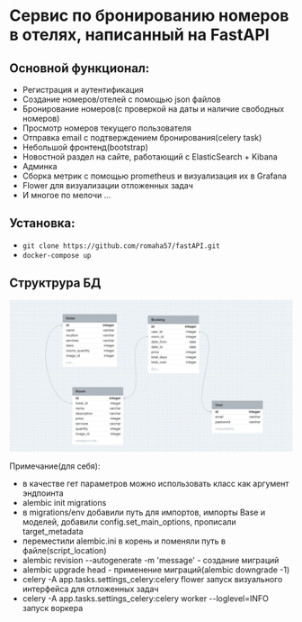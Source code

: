 # Сервис по бронированию номеров в отелях, написанный на FastAPI

## Основной функционал:
- Регистрация и аутентификация
- Создание номеров/отелей с помощью json файлов
- Бронирование номеров(с проверкой на даты и наличие свободных номеров)
- Просмотр номеров текущего пользователя
- Отправка email с подтверждением бронирования(celery task)
- Небольшой фронтенд(bootstrap)
- Новостной раздел на сайте, работающий с ElasticSearch + Kibana
- Админка
- Сборка метрик с помощью prometheus и визуализация их в Grafana
- Flower для визуализации отложенных задач
- И многое по мелочи ...

## Установка:
- `git clone https://github.com/romaha57/fastAPI.git`
- `docker-compose up`


## Структрура БД
![DB](app/static/images/db-structure.png)  

Примечание(для себя):
- в качестве гет параметров можно использовать класс как аргумент эндпоинта
- alembic init migrations
- в migrations/env добавили путь для импортов, импорты Base и моделей, добавили config.set_main_options, прописали target_metadata
- переместили alembic.ini в корень и поменяли путь в файле(script_location)
- alembic revision --autogenerate -m 'message' - создание миграций
- alembic upgrade head - применение миграций(alembic downgrade -1)
- celery -A app.tasks.settings_celery:celery flower запуск визуального интерфейса для отложенных задач
- celery -A app.tasks.settings_celery:celery worker --loglevel=INFO запуск воркера
